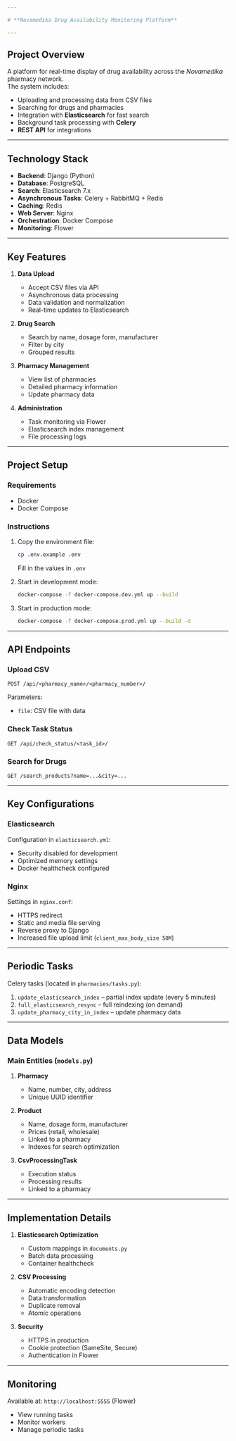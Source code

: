 ```yaml
---

# **Novamedika Drug Availability Monitoring Platform**

---
```


## **Project Overview**
A platform for real-time display of drug availability across the *Novamedika* pharmacy network.  
The system includes:
- Uploading and processing data from CSV files  
- Searching for drugs and pharmacies  
- Integration with **Elasticsearch** for fast search  
- Background task processing with **Celery**  
- **REST API** for integrations  

---

## **Technology Stack**
- **Backend**: Django (Python)  
- **Database**: PostgreSQL  
- **Search**: Elasticsearch 7.x  
- **Asynchronous Tasks**: Celery + RabbitMQ + Redis  
- **Caching**: Redis  
- **Web Server**: Nginx  
- **Orchestration**: Docker Compose  
- **Monitoring**: Flower  

---

## **Key Features**

1. **Data Upload**
   - Accept CSV files via API  
   - Asynchronous data processing  
   - Data validation and normalization  
   - Real-time updates to Elasticsearch  

2. **Drug Search**
   - Search by name, dosage form, manufacturer  
   - Filter by city  
   - Grouped results  

3. **Pharmacy Management**
   - View list of pharmacies  
   - Detailed pharmacy information  
   - Update pharmacy data  

4. **Administration**
   - Task monitoring via Flower  
   - Elasticsearch index management  
   - File processing logs  

---

## **Project Setup**

### **Requirements**
- Docker  
- Docker Compose  

### **Instructions**
1. Copy the environment file:  
   ```bash
   cp .env.example .env
   ```
   Fill in the values in `.env`

2. Start in development mode:  
   ```bash
   docker-compose -f docker-compose.dev.yml up --build
   ```

3. Start in production mode:  
   ```bash
   docker-compose -f docker-compose.prod.yml up --build -d
   ```

---

## **API Endpoints**

### Upload CSV
```
POST /api/<pharmacy_name>/<pharmacy_number>/
```
Parameters:
- `file`: CSV file with data

### Check Task Status
```
GET /api/check_status/<task_id>/
```

### Search for Drugs
```
GET /search_products?name=...&city=...
```

---

## **Key Configurations**

### Elasticsearch
Configuration in `elasticsearch.yml`:
- Security disabled for development  
- Optimized memory settings  
- Docker healthcheck configured  

### Nginx
Settings in `nginx.conf`:
- HTTPS redirect  
- Static and media file serving  
- Reverse proxy to Django  
- Increased file upload limit (`client_max_body_size 50M`)  

---

## **Periodic Tasks**

Celery tasks (located in `pharmacies/tasks.py`):
1. `update_elasticsearch_index` – partial index update (every 5 minutes)  
2. `full_elasticsearch_resync` – full reindexing (on demand)  
3. `update_pharmacy_city_in_index` – update pharmacy data  

---

## **Data Models**

### Main Entities (`models.py`)
1. **Pharmacy**
   - Name, number, city, address  
   - Unique UUID identifier  

2. **Product**
   - Name, dosage form, manufacturer  
   - Prices (retail, wholesale)  
   - Linked to a pharmacy  
   - Indexes for search optimization  

3. **CsvProcessingTask**
   - Execution status  
   - Processing results  
   - Linked to a pharmacy  

---

## **Implementation Details**

1. **Elasticsearch Optimization**
   - Custom mappings in `documents.py`  
   - Batch data processing  
   - Container healthcheck  

2. **CSV Processing**
   - Automatic encoding detection  
   - Data transformation  
   - Duplicate removal  
   - Atomic operations  

3. **Security**
   - HTTPS in production  
   - Cookie protection (SameSite, Secure)  
   - Authentication in Flower  

---

## **Monitoring**
Available at: `http://localhost:5555` (Flower)  
- View running tasks  
- Monitor workers  
- Manage periodic tasks  
